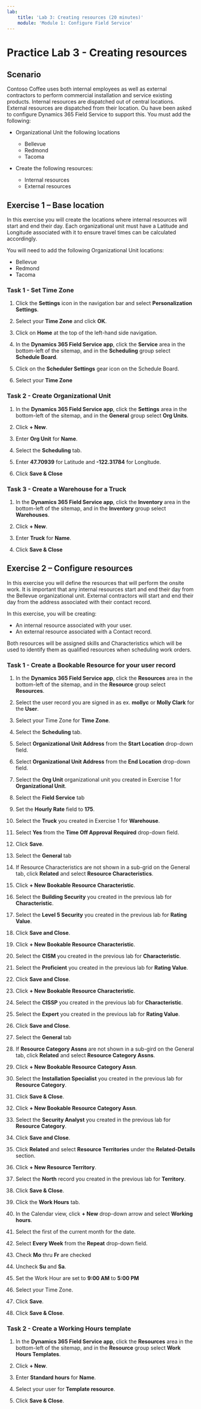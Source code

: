 ```yaml
---
lab:
    title: 'Lab 3: Creating resources (20 minutes)'
    module: 'Module 1: Configure Field Service'
---
```


# Practice Lab 3 - Creating resources
## Scenario
Contoso Coffee uses both internal employees as well as external contractors to perform commercial installation and service existing products. Internal resources are dispatched out of central locations. External resources are dispatched from their location. Ou have been asked to configure Dynamics 365 Field Service to support this. You must add the following:
- Organizational Unit the following locations
    - Bellevue
    - Redmond
    - Tacoma

- Create the following resources:
    -  Internal resources
    - External resources 

## Exercise 1 – Base location

In this exercise you will create the locations where internal resources will start and end their day.  Each organizational unit must have a Latitude and Longitude associated with it to ensure travel times can be calculated accordingly. 

You will need to add the following Organizational Unit locations:
- Bellevue
- Redmond
- Tacoma

### Task 1 - Set Time Zone

1. Click the **Settings** icon in the navigation bar and select **Personalization Settings**.

1. Select your **Time Zone** and click **OK**.

1. Click on **Home** at the top of the left-hand side navigation.

1. In the **Dynamics 365 Field Service app**, click the **Service** area in the bottom-left of the sitemap, and in the **Scheduling** group select **Schedule Board**.

1. Click on the **Scheduler Settings** gear icon on the Schedule Board.

1. Select your **Time Zone**

### Task 2 - Create Organizational Unit

1. In the **Dynamics 365 Field Service app**, click the **Settings** area in the bottom-left of the sitemap, and in the **General** group select **Org Units**.

1. Click **+ New**.

1. Enter **Org Unit** for **Name**.

1. Select the **Scheduling** tab.

1. Enter **47.70939** for Latitude and **-122.31784** for Longitude.

1. Click **Save & Close**

### Task 3 - Create a Warehouse for a Truck

1. In the **Dynamics 365 Field Service app**, click the **Inventory** area in the bottom-left of the sitemap, and in the **Inventory** group select **Warehouses**.

1. Click **+ New**.

1. Enter **Truck** for **Name**.

1. Click **Save & Close**

## Exercise 2 – Configure resources
In this exercise you will define the resources that will perform the onsite work. It is important that any internal resources start and end their day from the Bellevue organizational unit. External contractors will start and end their day from the address associated with their contact record. 

In this exercise, you will be creating:
- An internal resource associated with your user. 
- An external resource associated with a Contact record. 

Both resources will be assigned skills and Characteristics which will be used to identify them as qualified resources when scheduling work orders. 

### Task 1 - Create a Bookable Resource for your user record

1. In the **Dynamics 365 Field Service app**, click the **Resources** area in the bottom-left of the sitemap, and in the **Resource** group select **Resources**.

1. Select the user record you are signed in as ex. **mollyc** or **Molly Clark** for the **User**.

1. Select your Time Zone for **Time Zone**.

1. Select the **Scheduling** tab.

1. Select **Organizational Unit Address** from the **Start Location** drop-down field.

1. Select **Organizational Unit Address** from the **End Location** drop-down field.

1. Select the **Org Unit** organizational unit you created in Exercise 1 for **Organizational Unit**.

1. Select the **Field Service** tab

1. Set the **Hourly Rate** field to **175**.

1. Select the **Truck** you created in Exercise 1 for **Warehouse**.

1. Select **Yes** from the **Time Off Approval Required** drop-down field.

1. Click **Save**.

1. Select the **General** tab

1. If Resource Characteristics are not shown in a sub-grid on the General tab, click **Related** and select **Resource Characteristics**.

1. Click **+ New Bookable Resource Characteristic**.

1. Select the **Building Security** you created in the previous lab for **Characteristic**.

1. Select the **Level 5 Security** you created in the previous lab for **Rating Value**.

1. Click **Save and Close**.

1. Click **+ New Bookable Resource Characteristic**.

1. Select the **CISM** you created in the previous lab for **Characteristic**.

1. Select the **Proficient** you created in the previous lab for **Rating Value**.

1. Click **Save and Close**.

1. Click **+ New Bookable Resource Characteristic**.

1. Select the **CISSP** you created in the previous lab for **Characteristic**.

1. Select the **Expert** you created in the previous lab for **Rating Value**.

1. Click **Save and Close**.

1. Select the **General** tab

1. If **Resource Category Assns** are not shown in a sub-gird on the General tab, click **Related** and select **Resource Category Assns**.

1. Click **+ New Bookable Resource Category Assn**.

1. Select the **Installation Specialist** you created in the previous lab for **Resource Category**.

1. Click **Save & Close**.

1. Click **+ New Bookable Resource Category Assn**.

1. Select the **Security Analyst** you created in the previous lab for **Resource Category**.

1. Click **Save and Close**.

1. Click **Related** and select **Resource Territories** under the **Related-Details** section.

1. Click **+ New Resource Territory**.

1. Select the **North** record you created in the previous lab for **Territory**.

1. Click **Save & Close**.

1. Click the **Work Hours** tab.

1. In the Calendar view, click **+ New** drop-down arrow and select **Working hours**.

1. Select the first of the current month for the date.

1. Select **Every Week** from the **Repeat** drop-down field.

1. Check **Mo** thru **Fr** are checked

1. Uncheck **Su** and **Sa**.

1. Set the Work Hour are set to **9:00 AM** to **5:00 PM**

1. Select your Time Zone.

1. Click **Save**.

1. Click **Save & Close**.

### Task 2 - Create a Working Hours template

1. In the **Dynamics 365 Field Service app**, click the **Resources** area in the bottom-left of the sitemap, and in the **Resource** group select **Work Hours Templates**.

1. Click **+ New**.

1. Enter **Standard hours** for **Name**.

1. Select your user for **Template resource**.

1. Click **Save & Close**.
